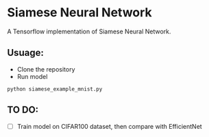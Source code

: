 # Siamese Neural Network
A Tensorflow implementation of Siamese Neural Network.
## Usuage:
- Clone the repository
- Run model
```
python siamese_example_mnist.py
```
## TO DO:
- [ ] Train model on CIFAR100 dataset, then compare with EfficientNet
